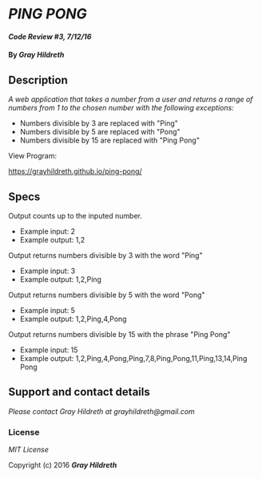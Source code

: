 # _PING PONG_

#### _Code Review #3, 7/12/16_

#### By _**Gray Hildreth**_

## Description

_A web application that takes a number from a user and returns a range of numbers from 1 to the chosen number with the following exceptions:_

* Numbers divisible by 3 are replaced with "Ping"
* Numbers divisible by 5 are replaced with "Pong"
* Numbers divisible by 15 are replaced with "Ping Pong"

View Program:

https://grayhildreth.github.io/ping-pong/

## Specs

Output counts up to the inputed number.
* Example input: 2
* Example output: 1,2

Output returns numbers divisible by 3 with the word "Ping"
* Example input: 3
* Example output: 1,2,Ping

Output returns numbers divisible by 5 with the word "Pong"
* Example input: 5
* Example output: 1,2,Ping,4,Pong

Output returns numbers divisible by 15 with the phrase "Ping Pong"
* Example input: 15
* Example output: 1,2,Ping,4,Pong,Ping,7,8,Ping,Pong,11,Ping,13,14,Ping Pong


## Support and contact details

_Please contact Gray Hildreth at grayhildreth@gmail.com_

### License

*MIT License*

Copyright (c) 2016 **_Gray Hildreth_**
